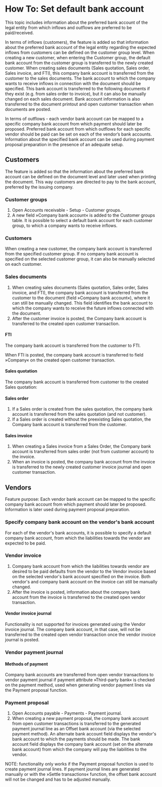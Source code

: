 # How To: Set default bank account

This topic includes information about the preferred bank account of the legal entity from which inflows and outflows are preferred to be paid/received.

In terms of inflows (customers), the feature is added so that information about the preferred bank account of the legal entity regarding the expected inflows from customers can be defined on the customer group level. When creating a new customer, when entering the Customer group, the default bank account from the customer group is transferred to the newly created customer. When creating sales documents (Sales quotation, Sales order, Sales invoice, and FTI), this company bank account is transferred from the customer to the sales documents. The bank account to which the company wants to receive inflows in connection with the document should be specified. This bank account is transferred to the following documents if they exist (e.g. from sales order to invoice), but it can also be manually changed on each sales document. Bank account information is also transferred to the document printout and open customer transaction when documents are posted.

In terms of outflows - each vendor bank account can be mapped to a specific company bank account from which payment should later be proposed. Preferred bank account from which outflows for each specific vendor should be paid can be set on each of the vendor’s bank accounts. Information about the specified bank account can be used during payment proposal preparation in the presence of an adequate setup.

## Customers

The feature is added so that the information about the preferred bank account can be defined on the document level and later used when printing the document. This way customers are directed to pay to the bank account, preferred by the issuing company. 

### Customer groups

1. Open Accounts receivable - Setup - Customer groups.
2. A new field »Company bank account« is added to the Customer groups table. It is possible to select a default bank account for each customer group, to which a company wants to receive inflows.
 
### Customers

When creating a new customer, the company bank account is transferred from the specified customer group. If no company bank account is specified on the selected customer group, it can also be manually selected on each customer.
 
### Sales documents

1. When creating sales documents (Sales quotation, Sales order, Sales invoice, and FTI), the company bank account is transferred from the customer to the document (field »Company bank account«), where it can still be manually changed. This field identifies the bank account to which the company wants to receive the future inflows connected with the document.
2. After the customer invoice is posted, the Company bank account is transferred to the created open customer transaction.

#### FTI

The company bank account is transferred from the customer to FTI.
 
When FTI is posted, the company bank account is transferred to field »Company« on the created open customer transaction.
 
#### Sales quotation

The company bank account is transferred from customer to the created Sales quotation:
 
#### Sales order

1. If a Sales order is created from the sales quotation, the company bank account is transferred from the sales quotation (and not customer).
2. If a Sales order is created without the preexisting Sales quotation, the Company bank account is transferred from the customer.

#### Sales invoice

1. When creating a Sales invoice from a Sales Order, the Company bank account is transferred from sales order (not from customer account) to the invoice.
2. When an invoice is posted, the company bank account from the invoice is transferred to the newly created customer invoice journal and open customer transaction.
 
## Vendors

Feature purpose: Each vendor bank account can be mapped to the specific company bank account from which payment should later be proposed. Information is later used during payment proposal preparation. 

### Specify company bank account on the vendor's bank account

For each of the vendor's bank accounts, it is possible to specify a default company bank account, from which the liabilities towards the vendor are expected to be paid.
 
### Vendor invoice

1. Company bank account from which the liabilities towards vendor are desired to be paid defaults from the vendor to the Vendor invoice based on the selected vendor's bank account specified on the invoice. Both vendor's and company bank account on the invoice can still be manually changed.
2. After the invoice is posted, information about the company bank account from the invoice is transferred to the created open vendor transaction.
 
#### Vendor invoice journal

Functionality is not supported for invoices generated using the Vendor invoice journal. The company bank account, in that case, will not be transferred to the created open vendor transaction once the vendor invoice journal is posted.

### Vendor payment journal

#### Methods of payment

Company bank accounts are transferred from open vendor transactions to vendor payment journal if payment attribute »Third-party bank« is checked on the payment method, used when generating vendor payment lines via the Payment proposal function.
 
### Payment proposal

1. Open Accounts payable - Payments - Payment journal.
2. When creating a new payment proposal, the company bank account from open customer transactions is transferred to the generated payment journal line as an Offset bank account (via the selected payment method).
An alternate bank account field displays the vendor's bank account to which the payments should be made. The bank account field displays the company bank account (set on the alternate bank account) from which the company will pay the liabilities to the vendor.
 
NOTE: functionality only works if the Payment proposal function is used to create payment journal lines. If payment journal lines are generated manually or with the »Settle transactions« function, the offset bank account will not be changed and has to be adjusted manually.
